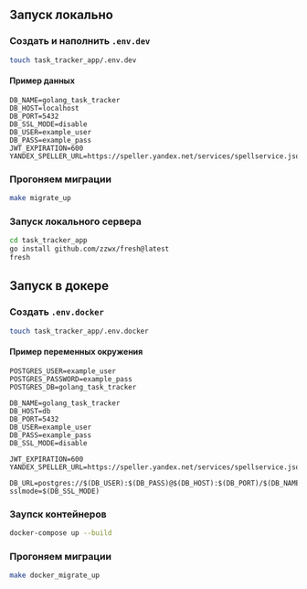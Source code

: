 ## Запуск локально

### Создать и наполнить `.env.dev`
```bash
touch task_tracker_app/.env.dev
```
#### Пример данных

```
DB_NAME=golang_task_tracker
DB_HOST=localhost
DB_PORT=5432
DB_SSL_MODE=disable
DB_USER=example_user
DB_PASS=example_pass
JWT_EXPIRATION=600
YANDEX_SPELLER_URL=https://speller.yandex.net/services/spellservice.json/checkText
```

### Прогоняем миграции
```bash
make migrate_up
```

### Запуск локального сервера
```bash
cd task_tracker_app
go install github.com/zzwx/fresh@latest
fresh
```

## Запуск в докере

### Создать `.env.docker`

```bash
touch task_tracker_app/.env.docker
```

#### Пример переменных окружения
```
POSTGRES_USER=example_user
POSTGRES_PASSWORD=example_pass
POSTGRES_DB=golang_task_tracker

DB_NAME=golang_task_tracker
DB_HOST=db
DB_PORT=5432
DB_USER=example_user
DB_PASS=example_pass
DB_SSL_MODE=disable

JWT_EXPIRATION=600
YANDEX_SPELLER_URL=https://speller.yandex.net/services/spellservice.json/checkText

DB_URL=postgres://$(DB_USER):$(DB_PASS)@$(DB_HOST):$(DB_PORT)/$(DB_NAME)?sslmode=$(DB_SSL_MODE)
```

### Заупск контейнеров

```bash
docker-compose up --build
```

### Прогоняем миграции
```bash
make docker_migrate_up
```